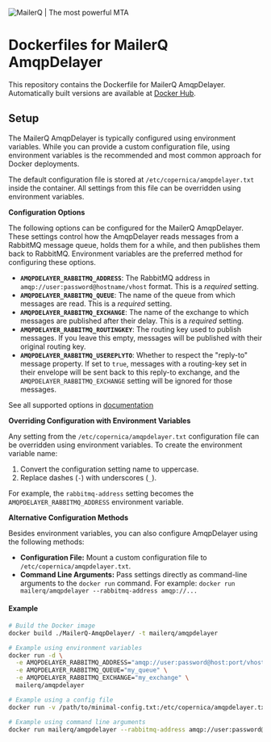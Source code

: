 ![MailerQ | The most powerful MTA](https://media.copernica.com/logos/mailerq-logo.svg "MailerQ | The most powerful MTA")

# Dockerfiles for MailerQ AmqpDelayer

This repository contains the Dockerfile for MailerQ AmqpDelayer. Automatically built versions are available at [Docker Hub](https://hub.docker.com/r/mailerq/amqpdelayer/).

## Setup

The MailerQ AmqpDelayer is typically configured using environment variables. While you can provide a custom configuration file, using environment variables is the recommended and most common approach for Docker deployments.

The default configuration file is stored at `/etc/copernica/amqpdelayer.txt` inside the container. All settings from this file can be overridden using environment variables.

**Configuration Options**

The following options can be configured for the MailerQ AmqpDelayer.  These settings control how the AmqpDelayer reads messages from a RabbitMQ message queue, holds them for a while, and then publishes them back to RabbitMQ.  Environment variables are the preferred method for configuring these options.

*   **`AMQPDELAYER_RABBITMQ_ADDRESS`**:  The RabbitMQ address in `amqp://user:password@hostname/vhost` format. This is a *required* setting.
*   **`AMQPDELAYER_RABBITMQ_QUEUE`**: The name of the queue from which messages are read. This is a *required* setting.
*   **`AMQPDELAYER_RABBITMQ_EXCHANGE`**: The name of the exchange to which messages are published after their delay. This is a *required* setting.
*   **`AMQPDELAYER_RABBITMQ_ROUTINGKEY`**: The routing key used to publish messages. If you leave this empty, messages will be published with their original routing key.
*   **`AMQPDELAYER_RABBITMQ_USEREPLYTO`**: Whether to respect the "reply-to" message property. If set to `true`, messages with a routing-key set in their envelope will be sent back to this reply-to exchange, and the `AMQPDELAYER_RABBITMQ_EXCHANGE` setting will be ignored for those messages.

See all supported options in [documentation](https://www.mailerq.com/documentation/5.13/mailerq-amqpdelayer)

**Overriding Configuration with Environment Variables**

Any setting from the `/etc/copernica/amqpdelayer.txt` configuration file can be overridden using environment variables. To create the environment variable name:

1.  Convert the configuration setting name to uppercase.
2.  Replace dashes (`-`) with underscores (`_`).

For example, the `rabbitmq-address` setting becomes the `AMQPDELAYER_RABBITMQ_ADDRESS` environment variable.

**Alternative Configuration Methods**

Besides environment variables, you can also configure AmqpDelayer using the following methods:

*   **Configuration File:**  Mount a custom configuration file to `/etc/copernica/amqpdelayer.txt`.
*   **Command Line Arguments:** Pass settings directly as command-line arguments to the `docker run` command. For example: `docker run mailerq/amqpdelayer --rabbitmq-address amqp://...`

#### Example

```bash
# Build the Docker image
docker build ./MailerQ-AmqpDelayer/ -t mailerq/amqpdelayer

# Example using environment variables
docker run -d \
  -e AMQPDELAYER_RABBITMQ_ADDRESS="amqp://user:password@host:port/vhost" \
  -e AMQPDELAYER_RABBITMQ_QUEUE="my_queue" \
  -e AMQPDELAYER_RABBITMQ_EXCHANGE="my_exchange" \
  mailerq/amqpdelayer

# Example using a config file
docker run -v /path/to/minimal-config.txt:/etc/copernica/amqpdelayer.txt mailerq/amqpdelayer

# Example using command line arguments
docker run mailerq/amqpdelayer --rabbitmq-address amqp://user:password@host:port/vhost --rabbitmq-queue my_queue --rabbitmq-exchange my_exchange
```
